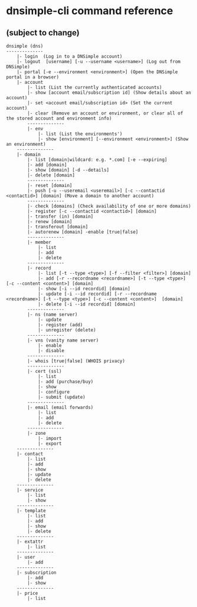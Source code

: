 # dnsimple-cli command reference
## (subject to change)

    dnsimple (dns)
    --------------
        |- login  (Log in to a DNSimple account)
        |- logout  [username] [-u --username <username>] (Log out from DNSimple)
        |- portal [-e --environment <environment>] (Open the DNSimple portal in a browser)
        |- account
            |- list (List the currently authenticated accounts)
            |- show [account email/subscription id] (Show details about an account)
            |- set <account email/subscription id> (Set the current account)
            |- clear (Remove an account or environment, or clear all of the stored account and environment info)
            --------------
            |- env
                |- list (List the environments')
                |- show [environment] [--environment <environment>] (Show an environment)
        --------------
    	|- domain
    		|- list [domain|wildcard: e.g. *.com] [-e --expiring]
    		|- add [domain]
    		|- show [domain] [-d --details]
    		|- delete [domain]
    		--------------
    		|- reset [domain]
    		|- push [-u --useremail <useremail>] [-c --contactid <contactid>] [domain] (Move a domain to another account)
    		--------------
    		|- check [domains] (Check availability of one or more domains)
    		|- register [-c --contactid <contactid>] [domain]
    		|- transfer (in) [domain]
    		|- renew [domain]
    		|- transferout [domain]
    		|- autorenew [domain] -enable [true|false]
    		--------------
    		|- member
    			|- list
    			|- add
    			|- delete
    		--------------
    		|- record
    			|- list [-t --type <type>] [-f --filter <filter>] [domain]
    			|- add [-r --recordname <recordname>] [-t --type <type>] [-c --content <content>] [domain]
    			|- show [-i --id recordid] [domain]
    			|- update [-i --id recordid] [-r --recordname <recordname>] [-t --type <type>] [-c --content <content>]  [domain]
    			|- delete [-i --id recordid] [domain]
    		--------------
    		|- ns (name server)
    			|- update
    			|- register (add)
    			|- unregister (delete)
    		--------------
    		|- vns (vanity name server)
    			|- enable
    			|- disable
    		--------------
    		|- whois [true|false] (WHOIS privacy)
    		--------------
    		|- cert (ssl)
    			|- list
    			|- add (purchase/buy)
    			|- show
    			|- configure
    			|- submit (update)
    		--------------
    		|- email (email forwards)
    			|- list
    			|- add
    			|- delete
    		--------------
    		|- zone
    			|- import
    			|- export
    	--------------
    	|- contact
    		|- list
    		|- add
    		|- show
    		|- update
    		|- delete
    	--------------
    	|- service
    		|- list
    		|- show
    	--------------
    	|- template
    		|- list
    		|- add
    		|- show
    		|- delete
    	--------------
    	|- extattr
    		|- list
    	--------------
    	|- user
            |- add
    	--------------
    	|- subscription
    		|- add
    		|- show
    	--------------
    	|- price
    		|- list
